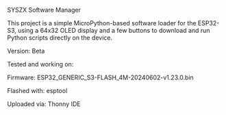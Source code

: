 SYSZX Software Manager

This project is a simple MicroPython-based software loader for the ESP32-S3, using a 64x32 OLED display and a few buttons to download and run Python scripts directly on the device.

Version: Beta

Tested and working on:

Firmware: ESP32_GENERIC_S3-FLASH_4M-20240602-v1.23.0.bin

Flashed with: esptool

Uploaded via: Thonny IDE
